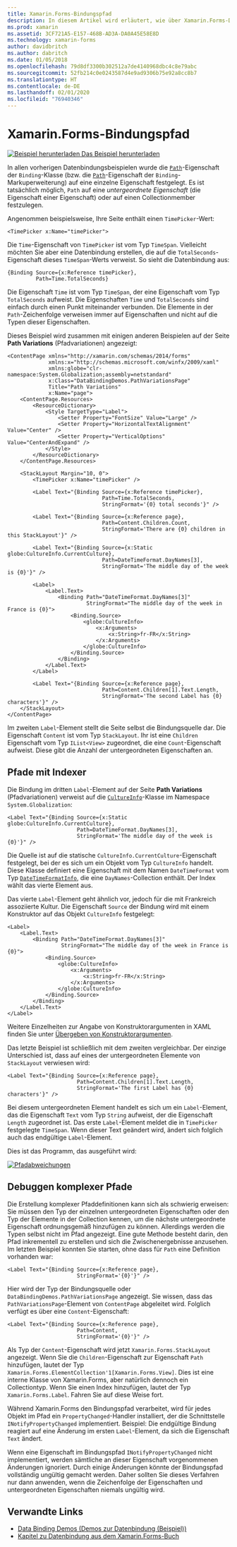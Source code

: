 ```yaml
---
title: Xamarin.Forms-Bindungspfad
description: In diesem Artikel wird erläutert, wie über Xamarin.Forms-Datenbindungen mit der Path-Eigenschaft der Bindungsklasse auf untergeordnete Eigenschaften und Collectionmember zugegriffen werden kann.
ms.prod: xamarin
ms.assetid: 3CF721A5-E157-468B-AD3A-DA0A45E58E8D
ms.technology: xamarin-forms
author: davidbritch
ms.author: dabritch
ms.date: 01/05/2018
ms.openlocfilehash: 79d8df3300b302512a7de4140968dbc4c8e79abc
ms.sourcegitcommit: 52fb214c0e0243587d4e9ad9306b75e92a8cc8b7
ms.translationtype: HT
ms.contentlocale: de-DE
ms.lasthandoff: 02/01/2020
ms.locfileid: "76940346"
---
```

# <a name="xamarinforms-binding-path"></a>Xamarin.Forms-Bindungspfad

[![Beispiel herunterladen](~/media/shared/download.png) Das Beispiel herunterladen](https://docs.microsoft.com/samples/xamarin/xamarin-forms-samples/databindingdemos)

In allen vorherigen Datenbindungsbeispielen wurde die [`Path`](xref:Xamarin.Forms.Binding.Path)-Eigenschaft der `Binding`-Klasse (bzw. die [`Path`](xref:Xamarin.Forms.Xaml.BindingExtension.Path)-Eigenschaft der `Binding`-Markuperweiterung) auf eine einzelne Eigenschaft festgelegt. Es ist tatsächlich möglich, `Path` auf eine *untergeordnete Eigenschaft* (die Eigenschaft einer Eigenschaft) oder auf einen Collectionmember festzulegen.

Angenommen beispielsweise, Ihre Seite enthält einen `TimePicker`-Wert:

```xaml
<TimePicker x:Name="timePicker">
```

Die `Time`-Eigenschaft von `TimePicker` ist vom Typ `TimeSpan`. Vielleicht möchten Sie aber eine Datenbindung erstellen, die auf die `TotalSeconds`-Eigenschaft dieses `TimeSpan`-Werts verweist. So sieht die Datenbindung aus:

```xaml
{Binding Source={x:Reference timePicker},
         Path=Time.TotalSeconds}
```

Die Eigenschaft `Time` ist vom Typ `TimeSpan`, der eine Eigenschaft vom Typ `TotalSeconds` aufweist. Die Eigenschaften `Time` und `TotalSeconds` sind einfach durch einen Punkt miteinander verbunden. Die Elemente in der `Path`-Zeichenfolge verweisen immer auf Eigenschaften und nicht auf die Typen dieser Eigenschaften.

Dieses Beispiel wird zusammen mit einigen anderen Beispielen auf der Seite **Path Variations** (Pfadvariationen) angezeigt:

```xaml
<ContentPage xmlns="http://xamarin.com/schemas/2014/forms"
             xmlns:x="http://schemas.microsoft.com/winfx/2009/xaml"
             xmlns:globe="clr-namespace:System.Globalization;assembly=netstandard"
             x:Class="DataBindingDemos.PathVariationsPage"
             Title="Path Variations"
             x:Name="page">
    <ContentPage.Resources>
        <ResourceDictionary>
            <Style TargetType="Label">
                <Setter Property="FontSize" Value="Large" />
                <Setter Property="HorizontalTextAlignment" Value="Center" />
                <Setter Property="VerticalOptions" Value="CenterAndExpand" />
            </Style>
        </ResourceDictionary>
    </ContentPage.Resources>

    <StackLayout Margin="10, 0">
        <TimePicker x:Name="timePicker" />

        <Label Text="{Binding Source={x:Reference timePicker},
                              Path=Time.TotalSeconds,
                              StringFormat='{0} total seconds'}" />

        <Label Text="{Binding Source={x:Reference page},
                              Path=Content.Children.Count,
                              StringFormat='There are {0} children in this StackLayout'}" />

        <Label Text="{Binding Source={x:Static globe:CultureInfo.CurrentCulture},
                              Path=DateTimeFormat.DayNames[3],
                              StringFormat='The middle day of the week is {0}'}" />

        <Label>
            <Label.Text>
                <Binding Path="DateTimeFormat.DayNames[3]"
                         StringFormat="The middle day of the week in France is {0}">
                    <Binding.Source>
                        <globe:CultureInfo>
                            <x:Arguments>
                                <x:String>fr-FR</x:String>
                            </x:Arguments>
                        </globe:CultureInfo>
                    </Binding.Source>
                </Binding>
            </Label.Text>
        </Label>

        <Label Text="{Binding Source={x:Reference page},
                              Path=Content.Children[1].Text.Length,
                              StringFormat='The second Label has {0} characters'}" />
    </StackLayout>
</ContentPage>
```

Im zweiten `Label`-Element stellt die Seite selbst die Bindungsquelle dar. Die Eigenschaft `Content` ist vom Typ `StackLayout`. Ihr ist eine `Children` Eigenschaft vom Typ `IList<View>` zugeordnet, die eine `Count`-Eigenschaft aufweist. Diese gibt die Anzahl der untergeordneten Eigenschaften an.

## <a name="paths-with-indexers"></a>Pfade mit Indexer

Die Bindung im dritten `Label`-Element auf der Seite **Path Variations** (Pfadvariationen) verweist auf die [`CultureInfo`](xref:System.Globalization.CultureInfo)-Klasse im Namespace `System.Globalization`:

```xaml
<Label Text="{Binding Source={x:Static globe:CultureInfo.CurrentCulture},
                      Path=DateTimeFormat.DayNames[3],
                      StringFormat='The middle day of the week is {0}'}" />
```

Die Quelle ist auf die statische `CultureInfo.CurrentCulture`-Eigenschaft festgelegt, bei der es sich um ein Objekt vom Typ `CultureInfo` handelt. Diese Klasse definiert eine Eigenschaft mit dem Namen `DateTimeFormat` vom Typ [`DateTimeFormatInfo`](xref:System.Globalization.DateTimeFormatInfo), die eine `DayNames`-Collection enthält. Der Index wählt das vierte Element aus.

Das vierte `Label`-Element geht ähnlich vor, jedoch für die mit Frankreich assoziierte Kultur. Die Eigenschaft `Source` der Bindung wird mit einem Konstruktor auf das Objekt `CultureInfo` festgelegt:

```xaml
<Label>
    <Label.Text>
        <Binding Path="DateTimeFormat.DayNames[3]"
                 StringFormat="The middle day of the week in France is {0}">
            <Binding.Source>
                <globe:CultureInfo>
                    <x:Arguments>
                        <x:String>fr-FR</x:String>
                    </x:Arguments>
                </globe:CultureInfo>
            </Binding.Source>
        </Binding>
    </Label.Text>
</Label>
```

Weitere Einzelheiten zur Angabe von Konstruktorargumenten in XAML finden Sie unter [Übergeben von Konstruktorargumenten](~/xamarin-forms/xaml/passing-arguments.md#constructor_arguments).

Das letzte Beispiel ist schließlich mit dem zweiten vergleichbar. Der einzige Unterschied ist, dass auf eines der untergeordneten Elemente von `StackLayout` verwiesen wird:

```xaml
<Label Text="{Binding Source={x:Reference page},
                      Path=Content.Children[1].Text.Length,
                      StringFormat='The first Label has {0} characters'}" />
```

Bei diesem untergeordneten Element handelt es sich um ein `Label`-Element, das die Eigenschaft `Text` vom Typ `String` aufweist, der die Eigenschaft `Length` zugeordnet ist. Das erste `Label`-Element meldet die in `TimePicker` festgelegte `TimeSpan`. Wenn dieser Text geändert wird, ändert sich folglich auch das endgültige `Label`-Element.

Dies ist das Programm, das ausgeführt wird:

[![Pfadabweichungen](binding-path-images/pathvariations-small.png "Pfadabweichungen")](binding-path-images/pathvariations-large.png#lightbox "Pfadabweichungen")

## <a name="debugging-complex-paths"></a>Debuggen komplexer Pfade

Die Erstellung komplexer Pfaddefinitionen kann sich als schwierig erweisen: Sie müssen den Typ der einzelnen untergeordneten Eigenschaften oder den Typ der Elemente in der Collection kennen, um die nächste untergeordnete Eigenschaft ordnungsgemäß hinzufügen zu können. Allerdings werden die Typen selbst nicht im Pfad angezeigt. Eine gute Methode besteht darin, den Pfad inkrementell zu erstellen und sich die Zwischenergebnisse anzusehen. Im letzten Beispiel konnten Sie starten, ohne dass für `Path` eine Definition vorhanden war:

```xaml
<Label Text="{Binding Source={x:Reference page},
                      StringFormat='{0}'}" />
```

Hier wird der Typ der Bindungsquelle oder `DataBindingDemos.PathVariationsPage` angezeigt. Sie wissen, dass das `PathVariationsPage`-Element von `ContentPage` abgeleitet wird. Folglich verfügt es über eine `Content`-Eigenschaft:

```xaml
<Label Text="{Binding Source={x:Reference page},
                      Path=Content,
                      StringFormat='{0}'}" />
```

Als Typ der `Content`-Eigenschaft wird jetzt `Xamarin.Forms.StackLayout` angezeigt. Wenn Sie die `Children`-Eigenschaft zur Eigenschaft `Path` hinzufügen, lautet der Typ `Xamarin.Forms.ElementCollection'1[Xamarin.Forms.View]`. Dies ist eine interne Klasse von Xamarin.Forms, aber natürlich dennoch ein Collectiontyp. Wenn Sie einen Index hinzufügen, lautet der Typ `Xamarin.Forms.Label`. Fahren Sie auf diese Weise fort.

Während Xamarin.Forms den Bindungspfad verarbeitet, wird für jedes Objekt im Pfad ein `PropertyChanged`-Handler installiert, der die Schnittstelle `INotifyPropertyChanged` implementiert. Beispiel: Die endgültige Bindung reagiert auf eine Änderung im ersten `Label`-Element, da sich die Eigenschaft `Text` ändert.

Wenn eine Eigenschaft im Bindungspfad `INotifyPropertyChanged` nicht implementiert, werden sämtliche an dieser Eigenschaft vorgenommenen Änderungen ignoriert. Durch einige Änderungen könnte der Bindungspfad vollständig ungültig gemacht werden. Daher sollten Sie dieses Verfahren nur dann anwenden, wenn die Zeichenfolge der Eigenschaften und untergeordneten Eigenschaften niemals ungültig wird.

## <a name="related-links"></a>Verwandte Links

- [Data Binding Demos (Demos zur Datenbindung (Beispiel))](https://docs.microsoft.com/samples/xamarin/xamarin-forms-samples/databindingdemos)
- [Kapitel zu Datenbindung aus dem Xamarin.Forms-Buch](~/xamarin-forms/creating-mobile-apps-xamarin-forms/summaries/chapter16.md)
